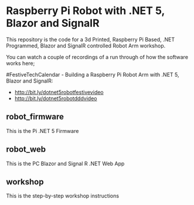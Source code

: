 # Raspberry Pi Robot with .NET 5, Blazor and SignalR

This repository is the code for a 3d Printed, Raspberry Pi Based, .NET Programmed, Blazor and SignalR controlled Robot Arm workshop.

You can watch a couple of recordings of a run through of how the software works here;

#FestiveTechCalendar - Building a Raspberry Pi Robot Arm with .NET 5, Blazor and SignalR:

- http://bit.ly/dotnet5robotfestivevideo
- http://bit.ly/dotnet5robotdddvideo

## robot_firmware

This is the Pi .NET 5 Firmware

## robot_web

This is the PC Blazor and Signal R .NET Web App

## workshop

This is the step-by-step workshop instructions
